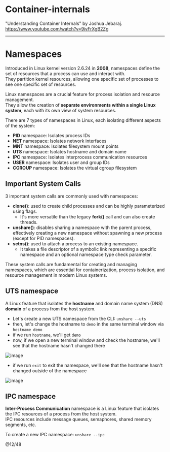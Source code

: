 # Container-internals

"Understanding Container Internals" by Joshua Jebaraj.  
https://www.youtube.com/watch?v=9ivFrXgB2Zg  

---

# Namespaces

Introduced in Linux kernel version 2.6.24 in **2008**, namespaces define the set of resources that a process can use and interact with.  
They partition kernel resources, allowing one specific set of processes to see one specific set of resources.   

Linux namespaces are a crucial feature for process isolation and resource management.  
They allow the creation of **separate environments within a single Linux system**, each with its own view of system resources.  

There are 7 types of namespaces in Linux, each isolating different aspects of the system:
- **PID** namespace: Isolates process IDs
- **NET** namespace: Isolates network interfaces
- **MNT** namespace: Isolates filesystem mount points
- **UTS** namespace: Isolates hostname and domain name
- **IPC** namespace: Isolates interprocess communication resources
- **USER** namespace: Isolates user and group IDs
- **CGROUP** namespace: Isolates the virtual cgroup filesystem

## Important System Calls

3 important system calls are commonly used with namespaces:
- **clone()**: used to create child processes and can be highly parameterized using flags.
  - It's more versatile than the legacy **fork()** call and can also create threads.
- **unshare()**: disables sharing a namespace with the parent process, effectively creating a new namespace without spawning a new process (except for PID namespaces).
- **setns()**: used to attach a process to an existing namespace.
  - It takes a file descriptor of a symbolic link representing a specific namespace and an optional namespace type check parameter.

These system calls are fundamental for creating and managing namespaces, which are essential for containerization, process isolation, and resource management in modern Linux systems.

## UTS namespace

A Linux feature that isolates the **hostname** and domain name system (DNS) **domain** of a process from the host system.  

- Let's create a new UTS namespace from the CLI: `unshare --uts`
- then, let's change the hostname to `demo` in the same terminal window via `hostname demo`
- if we run `hostname`, we'll get `demo`
- now, if we open a new terminal window and check the hostname, we'll see that the hostname hasn't changed there
  
![image](https://github.com/user-attachments/assets/50f3cf07-d49c-41db-8c6c-eb7e40945de4)

- if we run `exit` to exit the namespace, we'll see that the hostname hasn't changed outside of the namespace

![image](https://github.com/user-attachments/assets/f9abe2d9-f04b-4a7e-8d54-2fda02dd9463)

## IPC namespace

**Inter-Process Communication** namespace is a Linux feature that isolates the IPC resources of a process from the host system.  
IPC resources include message queues, semaphores, shared memory segments, etc.  

To create a new IPC namespace: `unshare --ipc`




@12/48
